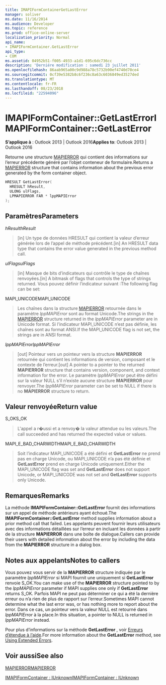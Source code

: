 ```yaml
---
title: IMAPIFormContainerGetLastError
manager: soliver
ms.date: 11/16/2014
ms.audience: Developer
ms.topic: reference
ms.prod: office-online-server
localization_priority: Normal
api_name:
- IMAPIFormContainer.GetLastError
api_type:
- COM
ms.assetid: 04952b51-f005-4933-a1d1-695c6dc736cc
description: 'Derniére modification : samedi 23 juillet 2011'
ms.openlocfilehash: 86aab965a00c9d988a78c5732b90ef4740d70ce4
ms.sourcegitcommit: 0cf39e5382b8c6f236c8a63c6036849ed3527ded
ms.translationtype: MT
ms.contentlocale: fr-FR
ms.lasthandoff: 08/23/2018
ms.locfileid: "22594096"
---
```

# <a name="imapiformcontainergetlasterror"></a><span data-ttu-id="fd6ca-103">IMAPIFormContainer::GetLastError</span><span class="sxs-lookup"><span data-stu-id="fd6ca-103">IMAPIFormContainer::GetLastError</span></span>

  
  
<span data-ttu-id="fd6ca-104">**S’applique à** : Outlook 2013 | Outlook 2016</span><span class="sxs-lookup"><span data-stu-id="fd6ca-104">**Applies to**: Outlook 2013 | Outlook 2016</span></span> 
  
<span data-ttu-id="fd6ca-105">Retourne une structure [MAPIERROR](mapierror.md) qui contient des informations sur l’erreur précédente généré par l’objet conteneur de formulaire.</span><span class="sxs-lookup"><span data-stu-id="fd6ca-105">Returns a [MAPIERROR](mapierror.md) structure that contains information about the previous error generated by the form container object.</span></span> 
  
```cpp
HRESULT GetLastError(
  HRESULT hResult,
  ULONG ulFlags,
  LPMAPIERROR FAR * lppMAPIError
);
```

## <a name="parameters"></a><span data-ttu-id="fd6ca-106">Paramètres</span><span class="sxs-lookup"><span data-stu-id="fd6ca-106">Parameters</span></span>

 <span data-ttu-id="fd6ca-107">_hResult_</span><span class="sxs-lookup"><span data-stu-id="fd6ca-107">_hResult_</span></span>
  
> <span data-ttu-id="fd6ca-108">[in] Un type de données HRESULT qui contient la valeur d’erreur générée lors de l’appel de méthode précédent.</span><span class="sxs-lookup"><span data-stu-id="fd6ca-108">[in] An HRESULT data type that contains the error value generated in the previous method call.</span></span>
    
 <span data-ttu-id="fd6ca-109">_ulFlags_</span><span class="sxs-lookup"><span data-stu-id="fd6ca-109">_ulFlags_</span></span>
  
> <span data-ttu-id="fd6ca-110">[in] Masque de bits d’indicateurs qui contrôle le type de chaînes renvoyées.</span><span class="sxs-lookup"><span data-stu-id="fd6ca-110">[in] A bitmask of flags that controls the type of strings returned.</span></span> <span data-ttu-id="fd6ca-111">Vous pouvez définir l’indicateur suivant :</span><span class="sxs-lookup"><span data-stu-id="fd6ca-111">The following flag can be set:</span></span>
    
<span data-ttu-id="fd6ca-112">MAPI_UNICODE</span><span class="sxs-lookup"><span data-stu-id="fd6ca-112">MAPI_UNICODE</span></span> 
  
> <span data-ttu-id="fd6ca-113">Les chaînes dans la structure [MAPIERROR](mapierror.md) retournée dans le paramètre _lppMAPIError_ sont au format Unicode.</span><span class="sxs-lookup"><span data-stu-id="fd6ca-113">The strings in the [MAPIERROR](mapierror.md) structure returned in the  _lppMAPIError_ parameter are in Unicode format.</span></span> <span data-ttu-id="fd6ca-114">Si l’indicateur MAPI_UNICODE n’est pas définie, les chaînes sont au format ANSI.</span><span class="sxs-lookup"><span data-stu-id="fd6ca-114">If the MAPI_UNICODE flag is not set, the strings are in ANSI format.</span></span> 
    
 <span data-ttu-id="fd6ca-115">_lppMAPIError_</span><span class="sxs-lookup"><span data-stu-id="fd6ca-115">_lppMAPIError_</span></span>
  
> <span data-ttu-id="fd6ca-116">[out] Pointeur vers un pointeur vers la structure **MAPIERROR** retournée qui contient les informations de version, composant et le contexte de l’erreur.</span><span class="sxs-lookup"><span data-stu-id="fd6ca-116">[out] A pointer to a pointer to the returned **MAPIERROR** structure that contains version, component, and context information for the error.</span></span> <span data-ttu-id="fd6ca-117">Le paramètre _lppMAPIError_ peut être défini sur la valeur NULL s’il n’existe aucune structure **MAPIERROR** pour renvoyer.</span><span class="sxs-lookup"><span data-stu-id="fd6ca-117">The  _lppMAPIError_ parameter can be set to NULL if there is no **MAPIERROR** structure to return.</span></span> 
    
## <a name="return-value"></a><span data-ttu-id="fd6ca-118">Valeur renvoyée</span><span class="sxs-lookup"><span data-stu-id="fd6ca-118">Return value</span></span>

<span data-ttu-id="fd6ca-119">S_OK</span><span class="sxs-lookup"><span data-stu-id="fd6ca-119">S_OK</span></span> 
  
> <span data-ttu-id="fd6ca-120">L'appel a r�ussi et a renvoy� la valeur attendue ou les valeurs.</span><span class="sxs-lookup"><span data-stu-id="fd6ca-120">The call succeeded and has returned the expected value or values.</span></span>
    
<span data-ttu-id="fd6ca-121">MAPI_E_BAD_CHARWIDTH</span><span class="sxs-lookup"><span data-stu-id="fd6ca-121">MAPI_E_BAD_CHARWIDTH</span></span> 
  
> <span data-ttu-id="fd6ca-122">Soit l’indicateur MAPI_UNICODE a été défini et **GetLastError** ne prend pas en charge Unicode, ou MAPI_UNICODE n’a pas été définie et **GetLastError** prend en charge Unicode uniquement.</span><span class="sxs-lookup"><span data-stu-id="fd6ca-122">Either the MAPI_UNICODE flag was set and **GetLastError** does not support Unicode, or MAPI_UNICODE was not set and **GetLastError** supports only Unicode.</span></span> 
    
## <a name="remarks"></a><span data-ttu-id="fd6ca-123">Remarques</span><span class="sxs-lookup"><span data-stu-id="fd6ca-123">Remarks</span></span>

<span data-ttu-id="fd6ca-124">La méthode **IMAPIFormContainer::GetLastError** fournit des informations sur un appel de méthode antérieurs ayant échoué.</span><span class="sxs-lookup"><span data-stu-id="fd6ca-124">The **IMAPIFormContainer::GetLastError** method supplies information about a prior method call that failed.</span></span> <span data-ttu-id="fd6ca-125">Les appelants peuvent fournir leurs utilisateurs avec des informations détaillées sur l’erreur en incluant les données à partir de la structure **MAPIERROR** dans une boîte de dialogue.</span><span class="sxs-lookup"><span data-stu-id="fd6ca-125">Callers can provide their users with detailed information about the error by including the data from the **MAPIERROR** structure in a dialog box.</span></span> 
  
## <a name="notes-to-callers"></a><span data-ttu-id="fd6ca-126">Notes aux appelants</span><span class="sxs-lookup"><span data-stu-id="fd6ca-126">Notes to callers</span></span>

<span data-ttu-id="fd6ca-127">Vous pouvez vous servir de la **MAPIERROR** structure indiquée par le paramètre _lppMAPIError_ si MAPI fournit une uniquement si **GetLastError** renvoie S_OK.</span><span class="sxs-lookup"><span data-stu-id="fd6ca-127">You can make use of the **MAPIERROR** structure pointed to by the  _lppMAPIError_ parameter if MAPI supplies one only if **GetLastError** returns S_OK.</span></span> <span data-ttu-id="fd6ca-128">Parfois MAPI ne peut pas déterminer ce qui a été la dernière erreur ou n’a rien de plus de rapport sur l’erreur.</span><span class="sxs-lookup"><span data-stu-id="fd6ca-128">Sometimes MAPI cannot determine what the last error was, or has nothing more to report about the error.</span></span> <span data-ttu-id="fd6ca-129">Dans ce cas, un pointeur vers la valeur NULL est retourné dans _lppMAPIError_ à la place.</span><span class="sxs-lookup"><span data-stu-id="fd6ca-129">In this situation, a pointer to NULL is returned in  _lppMAPIError_ instead.</span></span> 
  
<span data-ttu-id="fd6ca-130">Pour plus d’informations sur la méthode **GetLastError** , voir [Erreurs d’étendue à l’aide](mapi-extended-errors.md).</span><span class="sxs-lookup"><span data-stu-id="fd6ca-130">For more information about the **GetLastError** method, see [Using Extended Errors](mapi-extended-errors.md).</span></span>
  
## <a name="see-also"></a><span data-ttu-id="fd6ca-131">Voir aussi</span><span class="sxs-lookup"><span data-stu-id="fd6ca-131">See also</span></span>



[<span data-ttu-id="fd6ca-132">MAPIERROR</span><span class="sxs-lookup"><span data-stu-id="fd6ca-132">MAPIERROR</span></span>](mapierror.md)
  
[<span data-ttu-id="fd6ca-133">IMAPIFormContainer : IUnknown</span><span class="sxs-lookup"><span data-stu-id="fd6ca-133">IMAPIFormContainer : IUnknown</span></span>](imapiformcontaineriunknown.md)

